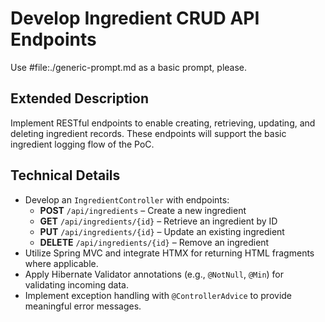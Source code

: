 # Develop Ingredient CRUD API Endpoints

Use #file:./generic-prompt.md as a basic prompt, please.

## Extended Description
Implement RESTful endpoints to enable creating, retrieving, updating, and deleting ingredient records. These endpoints will support the basic ingredient logging flow of the PoC.

## Technical Details
- Develop an `IngredientController` with endpoints:
    - **POST** `/api/ingredients` – Create a new ingredient
    - **GET** `/api/ingredients/{id}` – Retrieve an ingredient by ID
    - **PUT** `/api/ingredients/{id}` – Update an existing ingredient
    - **DELETE** `/api/ingredients/{id}` – Remove an ingredient
- Utilize Spring MVC and integrate HTMX for returning HTML fragments where applicable.
- Apply Hibernate Validator annotations (e.g., `@NotNull`, `@Min`) for validating incoming data.
- Implement exception handling with `@ControllerAdvice` to provide meaningful error messages.